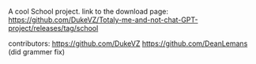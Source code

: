 A cool School project.
link to the download page: https://github.com/DukeVZ/Totaly-me-and-not-chat-GPT-project/releases/tag/school 

contributors:
https://github.com/DukeVZ
https://github.com/DeanLemans (did grammer fix)
